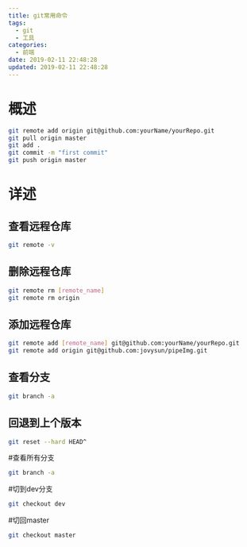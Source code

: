 ```yaml
---
title: git常用命令
tags:
  - git
  - 工具
categories:
  - 前端
date: 2019-02-11 22:48:28
updated: 2019-02-11 22:48:28
---
```


# 概述
```bash
git remote add origin git@github.com:yourName/yourRepo.git
git pull origin master
git add .
git commit -m "first commit" 
git push origin master  
```
<!-- more -->
# 详述

## 查看远程仓库
```bash
git remote -v
```
## 删除远程仓库
```bash
git remote rm [remote_name]
git remote rm origin
```
## 添加远程仓库
```bash
git remote add [remote_name] git@github.com:yourName/yourRepo.git
git remote add origin git@github.com:jovysun/pipeImg.git
```
## 查看分支
```bash
git branch -a
```
## 回退到上个版本
```bash
git reset --hard HEAD^
```
#查看所有分支
```bash
git branch -a
```
#切到dev分支
```bash
git checkout dev
```
#切回master
```bash
git checkout master
```